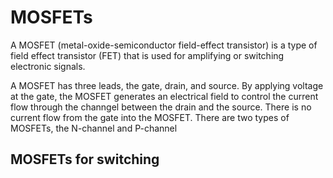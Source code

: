# MOSFETs

A MOSFET (metal-oxide-semiconductor field-effect transistor) is a type of field effect transistor (FET) that is used for amplifying or switching electronic signals. 

A MOSFET has three leads, the gate, drain, and source.  By applying voltage at the gate, the MOSFET generates an electrical field to control the current flow through the channgel between the drain and the source.  There is no current flow from the gate into the MOSFET.  There are two types of MOSFETs, the N-channel and P-channel

## MOSFETs for switching

